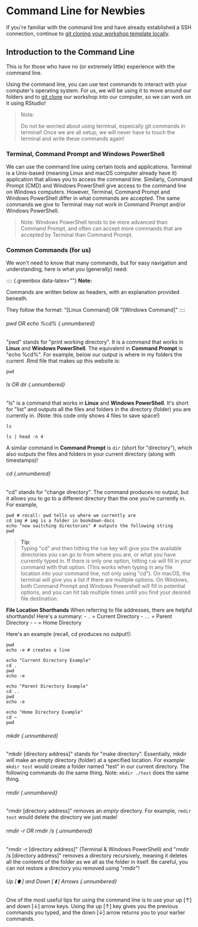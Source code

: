 # Command Line for Newbies

If you're familiar with the command line and have already established a SSH connection, continue to [git cloning your workshop template locally](#git-clone).

## Introduction to the Command Line

This is for those who have no (or extremely little) experience with the command line.

Using the command line, you can use text commands to interact with your computer's operating system. For us, we will be using it to move around our folders and to [git clone](#git-clone) our workshop into our computer, so we can work on it using RStudio!

> Note:
>
> Do not be worried about using terminal, espeically git commands in terminal! Once we are all setup, we will never have to touch the terminal and write these commands again!

### Terminal, Command Prompt and Windows PowerShell

<!-- I DO NOT KNOW HOW EXACTLY ACCURATE MY COMMENTS ON "UNIX-BASED" ARE -->

We can use the command line using certain tools and applications. Terminal is a Unix-based (meaning Linux and macOS computer already have it) application that allows you to access the command line. Similarly, Command Prompt (CMD) and Windows PowerShell give access to the command line on Windows computers. However, Terminal, Command Prompt and Windows PowerShell differ in what commands are accepted. The same commands we give to Terminal may not work in Command Prompt and/or Windows PowerShell.

> Note: Windows PowerShell tends to be more advanced than Command Prompt, and often can accept more commands that are accepted by Terminal than Command Prompt.

### Common Commands (for us)

<!-- Consider making this explanation a video -->

We won't need to know that many commands, but for easy navigation and understanding, here is what you (generally) need:

:::: {.greenbox data-latex=""}
**Note:**

Commands are written below as headers, with an explanation provided beneath.

They follow the format: "[Linux Command] OR "[Windows Command]"
::::

###### pwd OR echo %cd% {.unnumbered}

"pwd" stands for "print working directory". It is a command that works in **Linux** and **Windows PowerShell**. The equivalent in **Command Prompt** is "echo %cd%". For example, below our output is where in my folders the current .Rmd file that makes up this website is:

```{bash}
pwd
```

###### ls OR dir {.unnumbered}

"ls" is a command that works in **Linux** and **Windows PowerShell**. It's short for "list" and outputs all the files and folders in the directory (folder) you are currently in. (Note: this code only shows 4 files to save space!)

```{bash, results='hide'}
ls
```

<!-- to save space, only output the first 4 lines -->

```{bash, echo=FALSE}
ls | head -n 4
```

A similar command in **Command Prompt** is `dir` (short for "directory"), which also outputs the files and folders in your current directory (along with timestamps)!

###### cd {.unnumbered}

"cd" stands for "change directory". The command produces no output, but it allows you to go to a different directory than the one you're currently in. For example,

```{bash}
pwd # recall: pwd tells us where we currently are
cd img # img is a folder in bookdown-docs
echo "now switching directories" # outputs the following string
pwd
```

> **Tip**:<br>Typing "cd" and then hitting the `tab` key will give you the available directories you can go to from where you are, or what you have currently typed in. If there is only one option, hitting `tab` will fill in your command with that option. (This works when typing in any file location into your command line, not only using "cd"). On macOS, the terminal will give you a list if there are multiple options. On Windows, both Command Prompt and Windows Powershell will fill in potential options, and you can hit tab multiple times untill you find your desired file destination.

**File Location Shorthands** When referring to file addresses, there are helpful shorthands! Here's a summary: - `.` = Current Directory - `..` = Parent Directory - `~` = Home Directory

Here's an example (recall, cd produces no output!):

```{bash}
pwd
echo -e # creates a line

echo "Current Directory Example"
cd .
pwd
echo -e

echo "Parent Directory Example"
cd ..
pwd
echo -e

echo "Home Directory Example"
cd ~
pwd
```

###### mkdir {.unnumbered}

"mkdir [directory address]" stands for "make directory". Essentially, mkdir will make an empty directory (folder) at a specified location. For example: `mkdir test` would create a folder named "test" in our current directory. The following commands do the same thing. Note: `mkdir ./test` does the same thing.

###### rmdir {.unnumbered}

"rmdir [directory address]" removes an *empty* directory. For example, `rmdir test` would delete the directory we just made!

###### rmdir -r OR rmdir /s {.unnumbered}

"rmdir -r [directory address]" (Terminal & Windows PowerShell) and "rmdir /s [directory address]" removes a directory recursively, meaning it deletes all the contents of the folder as we all as the folder in itself. Be careful, you can not restore a directory you removed using "rmdir"!

###### Up [⬆] and Down [⬇] Arrows {.unnumbered}

One of the most useful tips for using the command line is to use your up [↑] and down [↓] arrow keys. Using the up [↑] key gives you the previous commands you typed, and the down [↓] arrow returns you to your earlier commands.